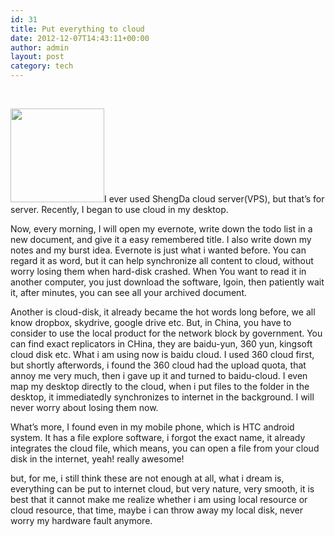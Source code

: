 ```yaml
---
id: 31
title: Put everything to cloud
date: 2012-12-07T14:43:11+00:00
author: admin
layout: post
category: tech
---
```

&nbsp;

[<img class="alignleft size-thumbnail wp-image-35" title="cloud" src="http://www.piginzoo.com/wp-content/uploads/2012/12/u36738444111587755222fm23gp0-150x150.jpg" alt="" width="150" height="150" />](http://www.piginzoo.com/wp-content/uploads/2012/12/u36738444111587755222fm23gp0.jpg)I ever used ShengDa cloud server(VPS), but that&#8217;s for server. Recently, I began to use cloud in my desktop.

Now, every morning, I will open my evernote, write down the todo list in a new document, and give it a easy remembered title. I also write down my notes and my burst idea. Evernote is just what i wanted before. You can regard it as word, but it can help synchronize all content to cloud, without worry losing them when hard-disk crashed. When You want to read it in another computer, you just download the software, lgoin, then patiently wait it, after minutes, you can see all your archived document.

Another is cloud-disk, it already became the hot words long before, we all know dropbox, skydrive, google drive etc. But, in China, you have to consider to use the local product for the network block by government. You can find exact replicators in CHina, they are baidu-yun, 360 yun, kingsoft cloud disk etc. What i am using now is baidu cloud. I used 360 cloud first, but shortly afterwords, i found the 360 cloud had the upload quota, that annoy me very much, then i gave up it and turned to baidu-cloud. I even map my desktop directly to the cloud, when i put files to the folder in the desktop, it immediatedly synchronizes to internet in the background. I will never worry about losing them now.

What&#8217;s more, I found even in my mobile phone, which is HTC android system. It has a file explore software, i forgot the exact name, it already integrates the cloud file, which means, you can open a file from your cloud disk in the internet, yeah! really awesome!

but, for me, i still think these are not enough at all, what i dream is, everything can be put to internet cloud, but very nature, very smooth, it is best that it cannot make me realize whether i am using local resource or cloud resource, that time, maybe i can throw away my local disk, never worry my hardware fault anymore.